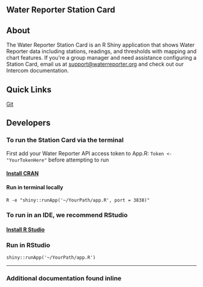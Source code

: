 Water Reporter Station Card
---------------

About
---------------
The Water Reporter Station Card is an R Shiny application that shows Water Reporter data including stations, readings, and thresholds with mapping and chart features. If you're a group manager and need assistance configuring a Station Card, email us at [support@waterreporter.org](mailto:support@waterreporter.org) and check out our Intercom documentation.

Quick Links
---------------
[Git](https://github.com/ChesapeakeCommons/StationCard-Public)

Developers
---------------
### To run the Station Card via the terminal
First add your Water Reporter API access token to App.R: 
`Token <- "YourTokenHere"` before attempting to run

#### [Install CRAN](https://cran.r-project.org/)


#### Run in terminal locally 
`R -e "shiny::runApp('~/YourPath/app.R', port = 3838)"`

### To run in an IDE, we recommend RStudio

#### [Install R Studio](https://www.rstudio.com/products/rstudio/download/)

### Run in RStudio
`shiny::runApp('~/YourPath/app.R')`

---------------

### Additional documentation found inline 










